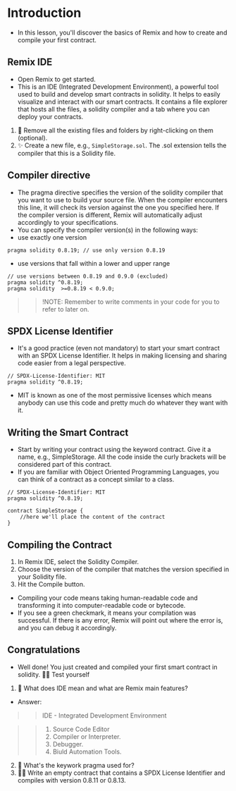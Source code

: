 # Introduction
- In this lesson, you'll discover the basics of Remix and how to create and compile your first contract.

## Remix IDE
- Open Remix to get started.
- This is an IDE (Integrated Development Environment), a powerful tool used to build and develop smart contracts in solidity. It helps to easily visualize and interact with our smart contracts. It contains a file explorer that hosts all the files, a solidity compiler and a tab where you can deploy your contracts.

1. 🧹 Remove all the existing files and folders by right-clicking on them (optional).
2. ✨ Create a new file, e.g., `SimpleStorage.sol`. The .sol extension tells the compiler that this is a Solidity file.

## Compiler directive
- The pragma directive specifies the version of the solidity compiler that you want to use to build your source file. When the compiler encounters this line, it will check its version against the one you specified here. If the compiler version is different, Remix will automatically adjust accordingly to your specifications.
- You can specify the compiler version(s) in the following ways:
- use exactly one version

```
pragma solidity 0.8.19; // use only version 0.8.19
```

- use versions that fall within a lower and upper range

```
// use versions between 0.8.19 and 0.9.0 (excluded)
pragma solidity ^0.8.19; 
pragma solidity  >=0.8.19 < 0.9.0;
```

>> !NOTE: Remember to write comments in your code for you to refer to later on.

## SPDX License Identifier
- It's a good practice (even not mandatory) to start your smart contract with an SPDX License Identifier. It helps in making licensing and sharing code easier from a legal perspective.

```
// SPDX-License-Identifier: MIT
pragma solidity ^0.8.19;
```

- MIT is known as one of the most permissive licenses which means anybody can use this code and pretty much do whatever they want with it.

## Writing the Smart Contract
- Start by writing your contract using the keyword contract. Give it a name, e.g., SimpleStorage. All the code inside the curly brackets will be considered part of this contract.
- If you are familiar with Object Oriented Programming Languages, you can think of a contract as a concept similar to a class.

```
// SPDX-License-Identifier: MIT
pragma solidity ^0.8.19;

contract SimpleStorage {
    //here we'll place the content of the contract
}
```

## Compiling the Contract
1. In Remix IDE, select the Solidity Compiler.
2. Choose the version of the compiler that matches the version specified in your Solidity file.
3. Hit the Compile button.

- Compiling your code means taking human-readable code and transforming it into computer-readable code or bytecode.
- If you see a green checkmark, it means your compilation was successful. If there is any error, Remix will point out where the error is, and you can debug it accordingly.

## Congratulations
- Well done! You just created and compiled your first smart contract in solidity.
🧑‍💻 Test yourself

1. 📕 What does IDE mean and what are Remix main features?
- Answer:

>> IDE - Integrated Development Environment

>> 1. Source Code Editor
>> 2. Compiler or Interpreter.
>> 3. Debugger.
>> 4. Biuld Automation Tools.

2. 📕 What's the keywork pragma used for?
3. 🧑‍💻 Write an empty contract that contains a SPDX License Identifier and compiles with version 0.8.11 or 0.8.13.

